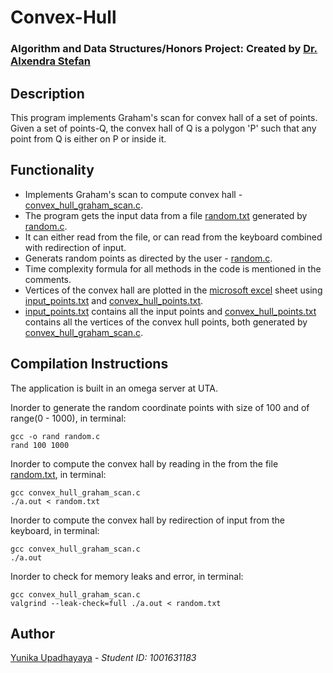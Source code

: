 # Convex-Hull
### Algorithm and Data Structures/Honors Project: Created by [Dr. Alxendra Stefan](http://ranger.uta.edu/~alex/)

## Description
This program implements Graham's scan for convex hall of a set of points. Given a set of points-Q, the convex hall of Q is a polygon 'P' such that any point from Q is either on P or inside it.

## Functionality
* Implements Graham's scan to compute convex hall - [convex_hull_graham_scan.c](https://github.com/yxu1183/Convex-Hull/blob/master/convex_hull_graham_scan.c). 
* The program gets the input data from a file [random.txt](https://github.com/yxu1183/Convex-Hull/blob/master/random.txt) generated by [random.c](https://github.com/yxu1183/Convex-Hull/blob/master/random.c). 
* It can either read from the file, or can read from the keyboard combined with redirection of input.
* Generats random points as directed by the user - [random.c](https://github.com/yxu1183/Convex-Hull/blob/master/random.c).
* Time complexity formula for all methods in the code is mentioned in the comments.
* Vertices of the convex hall are plotted in the [microsoft excel](https://github.com/yxu1183/Convex-Hull/blob/master/Convex_hull_plot.xlsx) sheet using [input_points.txt](https://github.com/yxu1183/Convex-Hull/blob/master/input_points.txt) and [convex_hull_points.txt](https://github.com/yxu1183/Convex-Hull/blob/master/input_points.txt).
* [input_points.txt](https://github.com/yxu1183/Convex-Hull/blob/master/input_points.txt) contains all the input points and [convex_hull_points.txt](https://github.com/yxu1183/Convex-Hull/blob/master/convex_hull_points.txt) contains all the vertices of the convex hull points, both generated by [convex_hull_graham_scan.c](https://github.com/yxu1183/Convex-Hull/blob/master/convex_hull_graham_scan.c).

## Compilation Instructions
The application is built in an omega server at UTA.

Inorder to generate the random coordinate points with size of 100 and of range(0 - 1000), in terminal:
```
gcc -o rand random.c
rand 100 1000
```
Inorder to compute the convex hall by reading in the from the file [random.txt](https://github.com/yxu1183/Convex-Hull/blob/master/random.txt), in terminal:
```
gcc convex_hull_graham_scan.c
./a.out < random.txt
```
Inorder to compute the convex hall by redirection of input from the keyboard, in terminal:
```
gcc convex_hull_graham_scan.c
./a.out
```
Inorder to check for memory leaks and error, in terminal:
```
gcc convex_hull_graham_scan.c
valgrind --leak-check=full ./a.out < random.txt
```

## Author
[Yunika Upadhayaya](https://github.com/yxu1183) - *Student ID: 1001631183*


